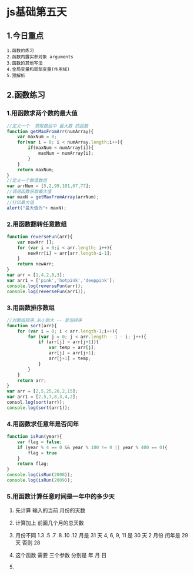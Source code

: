 # js基础第五天

## 1.今日重点

```
1.函数的练习
2.函数内置实参对象 arguments
3.函数的其他写法
4.全局变量和局部变量(作用域)
5.预解析
```

## 2.函数练习

### 1.用函数求两个数的最大值

```js
//定义一个  获取数组中 最大数 的函数
function getMaxFromArr(numArray){
    var maxNum = 0;
    for(var i = 0; i < numArray.length;i++){
        if(maxNum < numArray[i]){
            maxNum = numArray[i];
        }
    }
    return maxNum;
}	
//定义一个数值数组
var arrNum = [5,2,99,101,67,77];
//调用函数获取最大值
var maxN = getMaxFromArray(arrNum);
//打印最大值
alert("最大值为"+ maxN);
```

### 2.用函数翻转任意数组

```js
function reverseFun(arr){
    var newArr [];
    for (var i = 0;i < arr.length; i++){
        newArr[i] = arr[arr.length-i-1];
    } 
    return newArr;
}
var arr = [1,4,2,8,3];
var arr1 = ['pink','hotpink','deeppink'];
console.log(reverseFun(arr));
console.log(reverseFun(arr1));
```

### 3.用函数排序数组 

```js
//对数组排序,从小到大 -- 冒泡排序
function sort(arr){
    for (var i = 0; i < arr.length-1;i++){
        for (var j = 0; j < arr.length - 1 - i; j++){
            if (arr[j] > arr[j+1]){
                var temp = arr[j];
                arr[j] = arr[j+1];
                arr[j+1] = temp;
            }
        }
    }
    return arr;
}
var arr = [2,5,25,26,2,15];
var arr1 = [2,5,7,8,3,4,2];
consol.log(sort(arr));
console.log(sort(arr1));
```

### 4.用函数求任意年是否闰年

```js
function isRun(year){
    var flag = false;
    if (year % 4 == 0 && year % 100 != 0 || year % 400 == 0){
        flag = true
    }
    return flag;
}
console.log(isRun(2008));
console.log(isRun(2009));
```

### 5.用函数计算任意时间是一年中的多少天

1. 先计算 输入的当前 月份的天数   

2. 计算加上 前面几个月的总天数

3. 月份不同 1.3 .5 .7 .8 .10 .12 月是 31 天     4, 6, 9, 11 是 30 天       2 月份 闰年是 29 天 否则 28

4. 这个函数 需要 三个参数 分别是 年 月  日

5. ```
   
   ```


